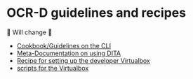 # OCR-D guidelines and recipes

:construction: Will change :construction:

  * [Cookbook/Guidelines on the CLI](https://ocr-d.github.io/docs/cookbook.html)
  * [Meta-Documentation on using DITA](https://ocr-d.github.io/docs/dita.html)
  * [Recipe for setting up the developer Virtualbox](https://ocr-d.github.io/docs/vbox.html)
  * [scripts for the Virtualbox](https://ocr-d.github.io/docs/vbox)
